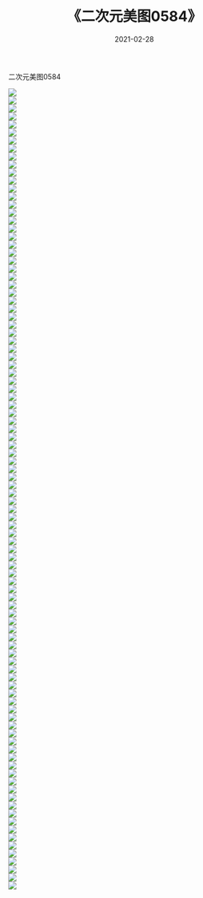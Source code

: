 ﻿---
layout: post
title:  《二次元美图0584》
date:   2021-02-28
img: http://imgx.orgx.ga/二次元/2021/二次元美图0584/000.jpg
categories: [美女, 清纯, 唯美]
---

二次元美图0584

 ![](http://imgx.orgx.ga/二次元/2021/二次元美图0584/001.png) <br>![](http://imgx.orgx.ga/二次元/2021/二次元美图0584/002.png) <br>![](http://imgx.orgx.ga/二次元/2021/二次元美图0584/003.png) <br>![](http://imgx.orgx.ga/二次元/2021/二次元美图0584/004.png) <br>![](http://imgx.orgx.ga/二次元/2021/二次元美图0584/005.png) <br>![](http://imgx.orgx.ga/二次元/2021/二次元美图0584/006.png) <br>![](http://imgx.orgx.ga/二次元/2021/二次元美图0584/007.png) <br>![](http://imgx.orgx.ga/二次元/2021/二次元美图0584/008.png) <br>![](http://imgx.orgx.ga/二次元/2021/二次元美图0584/009.png) <br>![](http://imgx.orgx.ga/二次元/2021/二次元美图0584/010.png) <br>![](http://imgx.orgx.ga/二次元/2021/二次元美图0584/011.png) <br>![](http://imgx.orgx.ga/二次元/2021/二次元美图0584/012.png) <br>![](http://imgx.orgx.ga/二次元/2021/二次元美图0584/013.png) <br>![](http://imgx.orgx.ga/二次元/2021/二次元美图0584/014.png) <br>![](http://imgx.orgx.ga/二次元/2021/二次元美图0584/015.png) <br>![](http://imgx.orgx.ga/二次元/2021/二次元美图0584/016.png) <br>![](http://imgx.orgx.ga/二次元/2021/二次元美图0584/017.png) <br>![](http://imgx.orgx.ga/二次元/2021/二次元美图0584/018.png) <br>![](http://imgx.orgx.ga/二次元/2021/二次元美图0584/019.png) <br>![](http://imgx.orgx.ga/二次元/2021/二次元美图0584/020.png) <br>![](http://imgx.orgx.ga/二次元/2021/二次元美图0584/021.png) <br>![](http://imgx.orgx.ga/二次元/2021/二次元美图0584/022.png) <br>![](http://imgx.orgx.ga/二次元/2021/二次元美图0584/023.png) <br>![](http://imgx.orgx.ga/二次元/2021/二次元美图0584/024.png) <br>![](http://imgx.orgx.ga/二次元/2021/二次元美图0584/025.png) <br>![](http://imgx.orgx.ga/二次元/2021/二次元美图0584/026.png) <br>![](http://imgx.orgx.ga/二次元/2021/二次元美图0584/027.png) <br>![](http://imgx.orgx.ga/二次元/2021/二次元美图0584/028.png) <br>![](http://imgx.orgx.ga/二次元/2021/二次元美图0584/029.png) <br>![](http://imgx.orgx.ga/二次元/2021/二次元美图0584/030.png) <br>![](http://imgx.orgx.ga/二次元/2021/二次元美图0584/031.png) <br>![](http://imgx.orgx.ga/二次元/2021/二次元美图0584/032.png) <br>![](http://imgx.orgx.ga/二次元/2021/二次元美图0584/033.png) <br>![](http://imgx.orgx.ga/二次元/2021/二次元美图0584/034.png) <br>![](http://imgx.orgx.ga/二次元/2021/二次元美图0584/035.png) <br>![](http://imgx.orgx.ga/二次元/2021/二次元美图0584/036.png) <br>![](http://imgx.orgx.ga/二次元/2021/二次元美图0584/037.png) <br>![](http://imgx.orgx.ga/二次元/2021/二次元美图0584/038.png) <br>![](http://imgx.orgx.ga/二次元/2021/二次元美图0584/039.png) <br>![](http://imgx.orgx.ga/二次元/2021/二次元美图0584/040.png) <br>![](http://imgx.orgx.ga/二次元/2021/二次元美图0584/041.png) <br>![](http://imgx.orgx.ga/二次元/2021/二次元美图0584/042.png) <br>![](http://imgx.orgx.ga/二次元/2021/二次元美图0584/043.png) <br>![](http://imgx.orgx.ga/二次元/2021/二次元美图0584/044.png) <br>![](http://imgx.orgx.ga/二次元/2021/二次元美图0584/045.png) <br>![](http://imgx.orgx.ga/二次元/2021/二次元美图0584/046.png) <br>![](http://imgx.orgx.ga/二次元/2021/二次元美图0584/047.png) <br>![](http://imgx.orgx.ga/二次元/2021/二次元美图0584/048.png) <br>![](http://imgx.orgx.ga/二次元/2021/二次元美图0584/049.png) <br>![](http://imgx.orgx.ga/二次元/2021/二次元美图0584/050.png) <br>![](http://imgx.orgx.ga/二次元/2021/二次元美图0584/051.png) <br>![](http://imgx.orgx.ga/二次元/2021/二次元美图0584/052.png) <br>![](http://imgx.orgx.ga/二次元/2021/二次元美图0584/053.png) <br>![](http://imgx.orgx.ga/二次元/2021/二次元美图0584/054.png) <br>![](http://imgx.orgx.ga/二次元/2021/二次元美图0584/055.png) <br>![](http://imgx.orgx.ga/二次元/2021/二次元美图0584/056.png) <br>![](http://imgx.orgx.ga/二次元/2021/二次元美图0584/057.png) <br>![](http://imgx.orgx.ga/二次元/2021/二次元美图0584/058.png) <br>![](http://imgx.orgx.ga/二次元/2021/二次元美图0584/059.png) <br>![](http://imgx.orgx.ga/二次元/2021/二次元美图0584/060.png) <br>![](http://imgx.orgx.ga/二次元/2021/二次元美图0584/061.png) <br>![](http://imgx.orgx.ga/二次元/2021/二次元美图0584/062.png) <br>![](http://imgx.orgx.ga/二次元/2021/二次元美图0584/063.png) <br>![](http://imgx.orgx.ga/二次元/2021/二次元美图0584/064.png) <br>![](http://imgx.orgx.ga/二次元/2021/二次元美图0584/065.png) <br>![](http://imgx.orgx.ga/二次元/2021/二次元美图0584/066.png) <br>![](http://imgx.orgx.ga/二次元/2021/二次元美图0584/067.png) <br>![](http://imgx.orgx.ga/二次元/2021/二次元美图0584/068.png) <br>![](http://imgx.orgx.ga/二次元/2021/二次元美图0584/069.png) <br>![](http://imgx.orgx.ga/二次元/2021/二次元美图0584/070.png) <br>![](http://imgx.orgx.ga/二次元/2021/二次元美图0584/071.png) <br>![](http://imgx.orgx.ga/二次元/2021/二次元美图0584/072.png) <br>![](http://imgx.orgx.ga/二次元/2021/二次元美图0584/073.png) <br>![](http://imgx.orgx.ga/二次元/2021/二次元美图0584/074.png) <br>![](http://imgx.orgx.ga/二次元/2021/二次元美图0584/075.png) <br>![](http://imgx.orgx.ga/二次元/2021/二次元美图0584/076.png) <br>![](http://imgx.orgx.ga/二次元/2021/二次元美图0584/077.png) <br>![](http://imgx.orgx.ga/二次元/2021/二次元美图0584/078.png) <br>![](http://imgx.orgx.ga/二次元/2021/二次元美图0584/079.png) <br>![](http://imgx.orgx.ga/二次元/2021/二次元美图0584/080.png) <br>![](http://imgx.orgx.ga/二次元/2021/二次元美图0584/081.png) <br>![](http://imgx.orgx.ga/二次元/2021/二次元美图0584/082.png) <br>![](http://imgx.orgx.ga/二次元/2021/二次元美图0584/083.png) <br>![](http://imgx.orgx.ga/二次元/2021/二次元美图0584/084.png) <br>![](http://imgx.orgx.ga/二次元/2021/二次元美图0584/085.png) <br>![](http://imgx.orgx.ga/二次元/2021/二次元美图0584/086.png) <br>![](http://imgx.orgx.ga/二次元/2021/二次元美图0584/087.png) <br>![](http://imgx.orgx.ga/二次元/2021/二次元美图0584/088.png) <br>![](http://imgx.orgx.ga/二次元/2021/二次元美图0584/089.png) <br>![](http://imgx.orgx.ga/二次元/2021/二次元美图0584/090.png) <br>![](http://imgx.orgx.ga/二次元/2021/二次元美图0584/091.png) <br>![](http://imgx.orgx.ga/二次元/2021/二次元美图0584/092.png) <br>![](http://imgx.orgx.ga/二次元/2021/二次元美图0584/093.png) <br>![](http://imgx.orgx.ga/二次元/2021/二次元美图0584/094.png) <br>![](http://imgx.orgx.ga/二次元/2021/二次元美图0584/095.png) <br>![](http://imgx.orgx.ga/二次元/2021/二次元美图0584/096.png) <br>![](http://imgx.orgx.ga/二次元/2021/二次元美图0584/097.png) <br>![](http://imgx.orgx.ga/二次元/2021/二次元美图0584/098.png) <br>![](http://imgx.orgx.ga/二次元/2021/二次元美图0584/099.png) <br>![](http://imgx.orgx.ga/二次元/2021/二次元美图0584/100.png) <br>